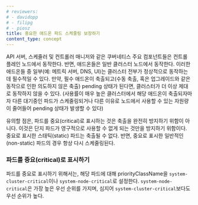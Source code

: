 ```yaml
---
# reviewers:
# - davidopp
# - filipg
# - piosz
title: 중요한 애드온 파드 스케줄링 보장하기
content_type: concept
---
```


<!-- overview -->

API 서버, 스케줄러 및 컨트롤러 매니저와 같은 쿠버네티스 주요 컴포넌트들은 컨트롤 플레인 노드에서 동작한다. 반면, 애드온들은 일반 클러스터 노드에서 동작한다.
이러한 애드온들 중 일부(예: 메트릭 서버, DNS, UI)는 클러스터 전부가 정상적으로 동작하는 데 필수적일 수 있다.
만약, 필수 애드온이 축출되고(수동 축출, 혹은 업그레이드와 같은 동작으로 인한 의도하지 않은 축출)
pending 상태가 된다면, 클러스터가 더 이상 제대로 동작하지 않을 수 있다. (사용률이 매우 높은 클러스터에서 해당 애드온이
축출되자마자 다른 대기중인 파드가 스케줄링되거나 다른 이유로 노드에서 사용할 수 있는 자원량이 줄어들어 pending 상태가 발생할 수 있다)

유의할 점은, 파드를 중요(critical)로 표시하는 것은 축출을 완전히 방지하기 위함이 아니다. 이것은 단지 파드가 영구적으로 사용할 수 없게 되는 것만을 방지하기 위함이다.
중요로 표시한 스태틱(static) 파드는 축출될 수 없다. 반면, 중요로 표시한 일반적인(non-static) 파드의 경우 항상 다시 스케줄링된다.

<!-- body -->

### 파드를 중요(critical)로 표시하기

파드를 중요로 표시하기 위해서는, 해당 파드에 대해 priorityClassName을 `system-cluster-critical`이나 `system-node-critical`로 설정한다. `system-node-critical`은 가장 높은 우선 순위를 가지며, 심지어 `system-cluster-critical`보다도 우선 순위가 높다.
